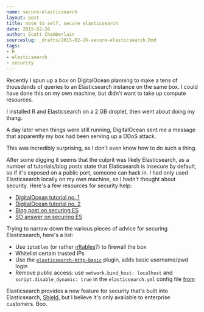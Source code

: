 ```yaml
---
name: secure-elasticsearch
layout: post
title: note to self, secure elasticsearch
date: 2015-02-26
author: Scott Chamberlain
sourceslug: _drafts/2015-02-26-secure-elasticsearch.Rmd
tags:
- R
- elasticsearch
- security
---
```


Recently I spun up a box on DigitalOcean planning to make a tens of thousdands of queries to an Elasticsearch instance on the same box. I could have done this on my own machine, but didn't want to take up compute resources.

I installed R and Elasticsearch on a 2 GB droplet, then went about doing my thang.

A day later when things were still running, DigitalOcean sent me a message that apparently my box had been serving up a DDoS attack.

This was incredibly surprising, as I don't even know how to do such a thing.

After some digging it seems that the culprit was likely Elasticsearch, as a number of tutorials/blog posts state that Elaticsearch is insecure by default, so if it's exposed on a public port, someone can hack in. I had only used Elasticsearch locally on my own machine, so I hadn't thought about security. Here's a few resources for security help:

* [DigitalOcean tutorial no. 1][do1]
* [DigitalOcean tutorial no. 2][do2]
* [Blog post on securing ES][saskia]
* [SO answer on securing ES][so]

Trying to narrow down the various pieces of advice for securing Elasticsearch, here's a list:

* Use `iptables` (or rather [nftables][nftables]?) to firewall the box
* Whitelist certain trusted IPs 
* Use the [`elasticsearch-http-basic`][esbasic] plugin, adds basic username/pwd login
* Remove public access: use `network.bind_host: localhost` and `script.disable_dynamic: true` in the `elasticsearch.yml` config file [from][do1]

Elasticsearch provides a new feature for security that's built into Elasticsearch, [Shield](http://www.elasticsearch.org/overview/shield/), but I believe it's only available to enterprise customers. Boo. 

[do1]: https://www.digitalocean.com/community/tutorials/how-to-install-elasticsearch-on-an-ubuntu-vps
[do2]: https://www.digitalocean.com/community/tutorials/elasticsearch-fluentd-and-kibana-open-source-log-search-and-visualization
[esbasic]: https://github.com/Asquera/elasticsearch-http-basic
[saskia]: http://saskia-vola.com/install-secure-elasticsearch-1-x-digital-ocean/
[so]: http://stackoverflow.com/questions/26006373/how-to-secure-a-digital-ocean-elasticsearch-cluster
[nftables]: http://en.wikipedia.org/wiki/Nftables
